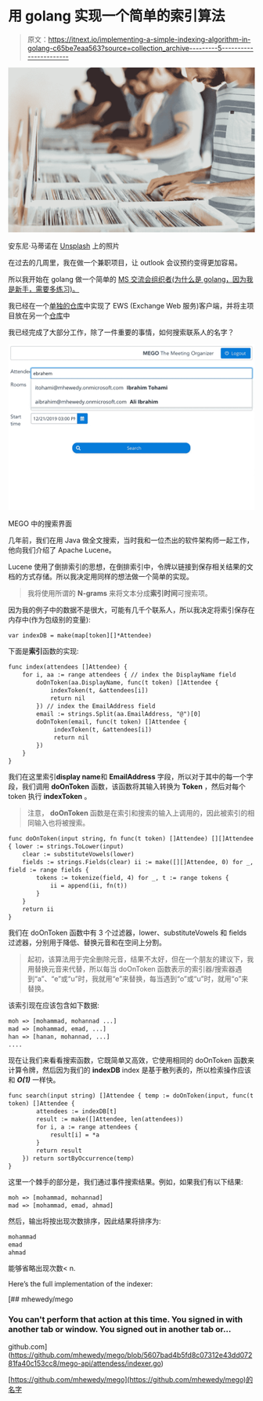 # 用 golang 实现一个简单的索引算法

> 原文：<https://itnext.io/implementing-a-simple-indexing-algorithm-in-golang-c65be7eaa563?source=collection_archive---------5----------------------->

![](img/fbfc3bb3ae9e91f0dd71b5e2626431ec.png)

安东尼·马蒂诺在 [Unsplash](https://unsplash.com?utm_source=medium&utm_medium=referral) 上的照片

在过去的几周里，我在做一个兼职项目，让 outlook 会议预约变得更加容易。

所以我开始在 golang 做一个简单的 [MS 交流会组织者(为什么是 golang，因为我是新手，需要多练习)。](https://github.com/mhewedy/mego)

我已经在一个[单独的仓库](https://github.com/mhewedy/ews)中实现了 EWS (Exchange Web 服务)客户端，并将主项目放在另一个[仓库](https://github.com/mhewedy/mego)中

我已经完成了大部分工作，除了一件重要的事情，如何搜索联系人的名字？

![](img/e8b8233a2a7c1cd4f973fcb5a4f4577c.png)

MEGO 中的搜索界面

几年前，我们在用 Java 做全文搜索，当时我和一位杰出的软件架构师一起工作，他向我们介绍了 Apache Lucene。

Lucene 使用了倒排索引的思想，在倒排索引中，令牌以链接到保存相关结果的文档的方式存储。所以我决定用同样的想法做一个简单的实现。

> 我将使用所谓的 **N-grams** 来将文本分成**索引时间**可搜索项。

因为我的例子中的数据不是很大，可能有几千个联系人，所以我决定将索引保存在内存中(作为包级别的变量):

```
var indexDB = make(map[token][]*Attendee)
```

下面是**索引**函数的实现:

```
func index(attendees []Attendee) {
    for i, aa := range attendees { // index the DisplayName field
        doOnToken(aa.DisplayName, func(t token) []Attendee {
            indexToken(t, &attendees[i])
            return nil
        }) // index the EmailAddress field
        email := strings.Split(aa.EmailAddress, "@")[0]
        doOnToken(email, func(t token) []Attendee {
             indexToken(t, &attendees[i])
             return nil
        })
    }
}
```

我们在这里索引**display name**和 **EmailAddress** 字段，所以对于其中的每一个字段，我们调用 **doOnToken** 函数，该函数将其输入转换为 **Token** ，然后对每个 token 执行 **indexToken** 。

> 注意， **doOnToken** 函数是在索引和搜索的输入上调用的，因此被索引的相同输入也将被搜索。

```
func doOnToken(input string, fn func(t token) []Attendee) [][]Attendee { lower := strings.ToLower(input)
    clear := substituteVowels(lower)
    fields := strings.Fields(clear) ii := make([][]Attendee, 0) for _, field := range fields {
        tokens := tokenize(field, 4) for _, t := range tokens {
            ii = append(ii, fn(t))
        }
    }
    return ii
}
```

我们在 doOnToken 函数中有 3 个过滤器，lower、substituteVowels 和 fields 过滤器，分别用于降低、替换元音和在空间上分割。

> 起初，该算法用于完全删除元音，结果不太好，但在一个朋友的建议下，我用替换元音来代替，所以每当 doOnToken 函数表示的索引器/搜索器遇到“a”、“e”或“u”时，我就用“e”来替换，每当遇到“o”或“u”时，就用“o”来替换。

该索引现在应该包含如下数据:

```
moh => [mohammad, mohannad ...] 
mad => [mohammad, emad, ...]
han => [hanan, mohannad, ...]
....
```

现在让我们来看看搜索函数，它既简单又高效，它使用相同的 doOnToken 函数来计算令牌，然后因为我们的 **indexDB** index 是基于散列表的，所以检索操作应该和 ***O(1)*** 一样快。

```
func search(input string) []Attendee { temp := doOnToken(input, func(t token) []Attendee {
        attendees := indexDB[t]
        result := make([]Attendee, len(attendees))
        for i, a := range attendees {
            result[i] = *a
        }
        return result
    }) return sortByOccurrence(temp)
}
```

这里一个棘手的部分是，我们通过事件搜索结果。例如，如果我们有以下结果:

```
moh => [mohammad, mohannad] 
mad => [mohammad, emad, ahmad]
```

然后，输出将按出现次数排序，因此结果将排序为:

```
mohammad
emad
ahmad
```

能够省略出现次数< n.

Here’s the full implementation of the indexer:

[](https://github.com/mhewedy/mego/blob/5607bad4b5fd8c07312e43dd07281fa40c153cc8/mego-api/attendess/indexer.go) [## mhewedy/mego

### You can't perform that action at this time. You signed in with another tab or window. You signed out in another tab or…

github.com](https://github.com/mhewedy/mego/blob/5607bad4b5fd8c07312e43dd07281fa40c153cc8/mego-api/attendess/indexer.go) 

[https://github.com/mhewedy/mego](https://github.com/mhewedy/mego)的名字